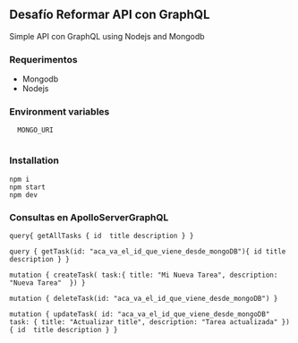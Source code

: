 ## Desafío Reformar API con GraphQL

Simple API con GraphQL using Nodejs and Mongodb

### Requerimentos

- Mongodb
- Nodejs

### Environment variables

```
  MONGO_URI
 
```

### Installation

```
npm i
npm start
npm dev 
```

### Consultas en ApolloServerGraphQL

`query{
	getAllTasks {
	    id 
	    title
	    description
    }
}`

`query {
	getTask(id: "aca_va_el_id_que_viene_desde_mongoDB"){
	    id
	    title
	    description
    }
} `

`mutation {
	createTask(
		task:{
		    title: "Mi Nueva Tarea",
		    description: "Nueva Tarea" 
		})
} `

`mutation {
	deleteTask(id: "aca_va_el_id_que_viene_desde_mongoDB")
}`

`mutation {
	updateTask(
	    id: "aca_va_el_id_que_viene_desde_mongoDB"
	    task: {
	           title: "Actualizar title",
	           description: "Tarea actualizada"
	    })	
    {
	    id 
	    title
	    description
    }
}`

